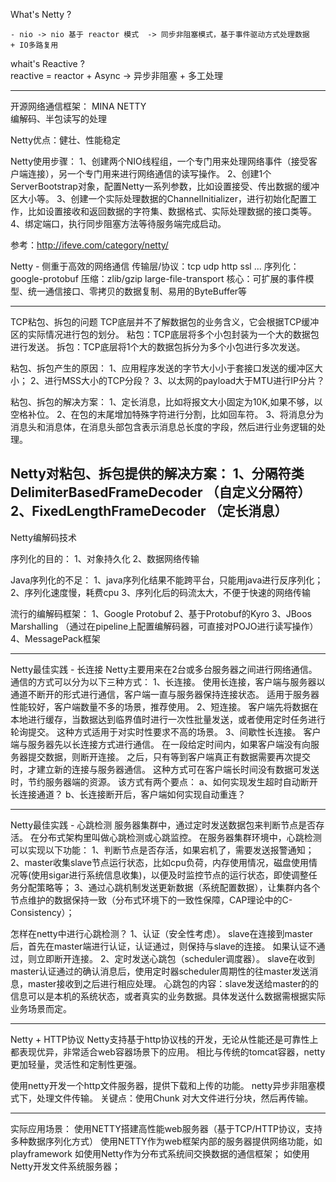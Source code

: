 What's Netty ?
	
	- nio -> nio 基于 reactor 模式  -> 同步非阻塞模式，基于事件驱动方式处理数据   + IO多路复用
	
whait's Reactive ?	
	reactive = reactor + Async  -> 异步非阻塞 + 多工处理


-------------------

开源网络通信框架： 
	MINA
	NETTY  
		编解码、半包读写的处理

Netty优点：健壮、性能稳定

Netty使用步骤：
1、创建两个NIO线程组，一个专门用来处理网络事件（接受客户端连接），另一个专门用来进行网络通信的读写操作。
2、创建1个ServerBootstrap对象，配置Netty一系列参数，比如设置接受、传出数据的缓冲区大小等。
3、创建一个实际处理数据的ChannelInitializer，进行初始化配置工作，比如设置接收和返回数据的字符集、数据格式、实际处理数据的接口类等。
4、绑定端口，执行同步阻塞方法等待服务端完成启动。

参考：http://ifeve.com/category/netty/


Netty - 侧重于高效的网络通信
	传输层/协议：tcp udp http ssl ... 
	序列化：google-protobuf 
	压缩：zlib/gzip large-file-transport 
	核心：可扩展的事件模型、统一通信接口、零拷贝的数据复制、易用的ByteBuffer等

------------------------------------------	
TCP粘包、拆包的问题
	TCP底层并不了解数据包的业务含义，它会根据TCP缓冲区的实际情况进行包的划分。
	粘包：TCP底层将多个小包封装为一个大的数据包进行发送。
	拆包：TCP底层将1个大的数据包拆分为多个小包进行多次发送。

粘包、拆包产生的原因：
	1、应用程序发送的字节大小小于套接口发送的缓冲区大小；
	2、进行MSS大小的TCP分段？
	3、以太网的payload大于MTU进行IP分片？
	
粘包、拆包的解决方案：
	1、定长消息，比如将报文大小固定为10K,如果不够，以空格补位。
	2、在包的末尾增加特殊字符进行分割，比如回车符。
	3、将消息分为消息头和消息体，在消息头部包含表示消息总长度的字段，然后进行业务逻辑的处理。
	
Netty对粘包、拆包提供的解决方案：
	1、分隔符类	DelimiterBasedFrameDecoder （自定义分隔符）
	2、FixedLengthFrameDecoder （定长消息）
------------------------------------------

Netty编解码技术

序列化的目的：
1、对象持久化
2、数据网络传输

Java序列化的不足：
1、java序列化结果不能跨平台，只能用java进行反序列化；
2、序列化速度慢，耗费cpu
3、序列化后的码流太大，不便于快速的网络传输	

流行的编解码框架：
1、Google Protobuf
2、基于Protobuf的Kyro
3、JBoos Marshalling （通过在pipeline上配置编解码器，可直接对POJO进行读写操作）
4、MessagePack框架

------------------------------------------
Netty最佳实践 - 长连接
	Netty主要用来在2台或多台服务器之间进行网络通信。
通信的方式可以分为以下三种方式：
1、长连接。
	使用长连接，客户端与服务器以通道不断开的形式进行通信，客户端一直与服务器保持连接状态。
	适用于服务器性能较好，客户端数量不多的场景，推荐使用。
2、短连接。
	客户端先将数据在本地进行缓存，当数据达到临界值时进行一次性批量发送，或者使用定时任务进行轮询提交。
	这种方式适用于对实时性要求不高的场景。
3、间歇性长连接。
	客户端与服务器先以长连接方式进行通信。
	在一段给定时间内，如果客户端没有向服务器提交数据，则断开连接。
	之后，只有等到客户端真正有数据需要再次提交时，才建立新的连接与服务器通信。
	这种方式可在客户端长时间没有数据可发送时，节约服务器端的资源。
	该方式有两个要点：
		a、如何实现发生超时自动断开长连接通道？
		b、长连接断开后，客户端如何实现自动重连？
	
------------------------------------------
Netty最佳实践 - 心跳检测
	服务器集群中，通过定时发送数据包来判断节点是否存活。
	在分布式架构里叫做心跳检测或心跳监控。
	在服务器集群环境中，心跳检测可以实现以下功能：
	1、判断节点是否存活，如果宕机了，需要发送报警通知；
	2、master收集slave节点运行状态，比如cpu负荷，内存使用情况，磁盘使用情况等(使用sigar进行系统信息收集)，以便及时监控节点的运行状态，即使调整任务分配策略等；
	3、通过心跳机制发送更新数据（系统配置数据），让集群内各个节点维护的数据保持一致（分布式环境下的一致性保障，CAP理论中的C-Consistency）；
	
怎样在netty中进行心跳检测？
	1、认证（安全性考虑）。
		slave在连接到master后，首先在master端进行认证，认证通过，则保持与slave的连接。
		如果认证不通过，则立即断开连接。
	2、定时发送心跳包（scheduler调度器）。
		slave在收到master认证通过的确认消息后，使用定时器scheduler周期性的往master发送消息，master接收到之后进行相应处理。
		心跳包的内容：slave发送给master的的信息可以是本机的系统状态，或者真实的业务数据。具体发送什么数据需根据实际业务场景而定。

------------------------------------------
Netty + HTTP协议
	Netty支持基于http协议栈的开发，无论从性能还是可靠性上都表现优异，非常适合web容器场景下的应用。
	相比与传统的tomcat容器，netty更加轻量，灵活性和定制性更强。
	
使用netty开发一个http文件服务器，提供下载和上传的功能。
	netty异步非阻塞模式下，处理文件传输。
	关键点：使用Chunk 对大文件进行分块，然后再传输。
	

------------------------------------------
 
实际应用场景：
	使用NETTY搭建高性能web服务器（基于TCP/HTTP协议，支持多种数据序列化方式）
	使用NETTY作为web框架内部的服务器提供网络功能，如playframework
	 如使用Netty作为分布式系统间交换数据的通信框架；
	 如使用Netty开发文件系统服务器；